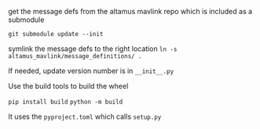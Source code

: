 get the message defs from the altamus mavlink repo which is included as a submodule

`git submodule update --init`

symlink the message defs to the right location
`ln -s altamus_mavlink/message_definitions/ .`

If needed, update version number is in `__init__.py`

Use the build tools to build the wheel

`pip install build`
`python -m build`

It uses the `pyproject.toml` which calls `setup.py`
